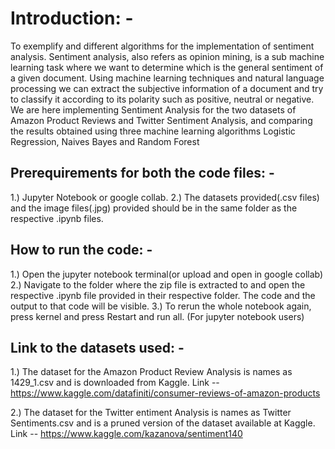 # Introduction: -

To exemplify and different algorithms for the implementation of sentiment analysis. 
Sentiment analysis, also refers as opinion mining, is a sub machine learning task where we 
want to determine which is the general sentiment of a given document. Using machine 
learning techniques and natural language processing we can extract the subjective
information of a document and try to classify it according to its polarity such as positive, 
neutral or negative. We are here implementing Sentiment Analysis for the two datasets of
Amazon Product Reviews and Twitter Sentiment Analysis, and comparing the results obtained
using three machine learning algorithms Logistic Regression, Naives Bayes and Random Forest 


## Prerequirements for both the code files: -

1.) Jupyter Notebook or google collab.
2.) The datasets provided(.csv files) and the image files(.jpg) provided should be in the same folder as the respective .ipynb files.


## How to run the code: - 

1.) Open the jupyter notebook terminal(or upload and open in google collab) 
2.) Navigate to the folder where the zip file is extracted to and open the respective .ipynb file provided in their respective folder. The code and the output to that code will be visible.
3.) To rerun the whole notebook again, press kernel and press Restart and run all. (For jupyter notebook users)


## Link to the datasets used: -

1.) The dataset for the Amazon Product Review Analysis is names as 1429_1.csv and is downloaded from Kaggle. Link -- https://www.kaggle.com/datafiniti/consumer-reviews-of-amazon-products

2.) The dataset for the Twitter entiment Analysis is names as Twitter Sentiments.csv and is a pruned version of the dataset available at Kaggle. Link -- https://www.kaggle.com/kazanova/sentiment140
